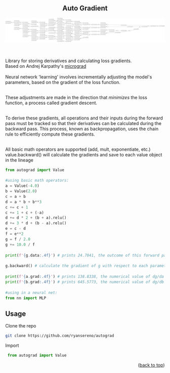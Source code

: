 <a name="readme-top"></a>



<!-- PROJECT LOGO -->
<div align="center">


  <h2 align="center">
    Auto Gradient
  </h2>
</div>




<div>
<div align="center">
    <img src="images/graph.png" alt="Logo" width="1000">
</div>

<br/>
<br/>

Library for storing derivatives and calculating loss gradients.
<br/>
Based on Andrej Karpathy's [micrograd](https://github.com/karpathy/micrograd)
<br/>
<br/>
Neural network 'learning' involves incrementally adjusting the model's parameters, based on the gradient of the loss function.
<br/>
<br/>

These adjustments are made in the direction that _minimizes_ the loss function, a process called gradient descent.
<br/>
<br/>

To derive these gradients, all operations and their inputs during the forward pass must be tracked so that their derivatives can be calculated during the backward pass. This process, known as backpropagation, uses the chain rule to efficiently compute these gradients.
<br/>
<br/>

All basic math operators are supported (add, mult, exponentiate, etc.)
<br/>
value.backward() will calculate the gradients and save to each value object in the lineage
<br/>

```python
from autograd import Value

#using basic math operators:
a = Value(-4.0)
b = Value(2.0)
c = a + b
d = a * b + b**3
c += c + 1
c += 1 + c + (-a)
d += d * 2 + (b + a).relu()
d += 3 * d + (b - a).relu()
e = c - d
f = e**2
g = f / 2.0
g += 10.0 / f

print(f'{g.data:.4f}') # prints 24.7041, the outcome of this forward pass

g.backward() # calculate the gradient of g with respect to each parameter in the network

print(f'{a.grad:.4f}') # prints 138.8338, the numerical value of dg/da
print(f'{b.grad:.4f}') # prints 645.5773, the numerical value of dg/db

#using in a neural net:
from nn import MLP
```
<!-- GETTING STARTED -->

## Usage

Clone the repo
   ```sh
   git clone https://github.com/ryansereno/autograd
   ```
Import
   ```python
    from autograd import Value
   ```

<p align="right">(<a href="#readme-top">back to top</a>)</p>










